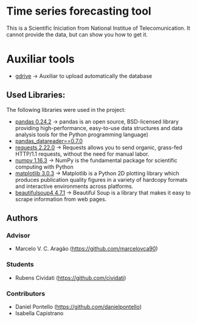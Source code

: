 # Time series forecasting tool
This is a Scientific Iniciation from National Institue of Telecomunication. It cannot provide the data, but can show you how to get it.

# Auxiliar tools

- [gdrive](https://github.com/prasmussen/gdrive) -> Auxiliar to upload automatically the database

## Used Libraries:

The following libraries were used in the project:
- [pandas 0.24.2](https://pandas.pydata.org) -> pandas is an open source, BSD-licensed library providing high-performance, easy-to-use data structures and data analysis tools for the Python programming language)
- [pandas_datareader==0.7.0](https://pandas-datareader.readthedocs.io)
- [requests 2.22.0](https://2.python-requests.org/en/master/) -> Requests allows you to send organic, grass-fed HTTP/1.1 requests, without the need for manual labor.
- [numpy 1.16.3](https://www.numpy.org/) -> NumPy is the fundamental package for scientific computing with Python
- [matplotlib 3.0.3](https://matplotlib.org) -> Matplotlib is a Python 2D plotting library which produces publication quality figures in a variety of hardcopy formats and interactive environments across platforms.
- [beautifulsoup4 4.7.1](https://pypi.org/project/beautifulsoup4/) -> Beautiful Soup is a library that makes it easy to scrape information from web pages.
## Authors
### Advisor
- Marcelo V. C. Aragão (https://github.com/marcelovca90)

### Students
- Rubens Cividati (https://github.com/cividati)

### Contributors
- Daniel Pontello (https://github.com/danielpontello)
- Isabella Capistrano

